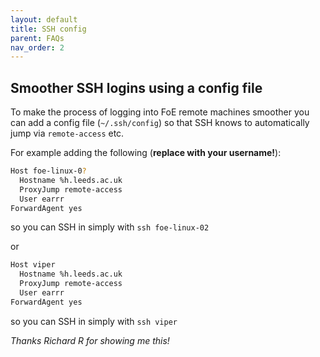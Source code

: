 ```yaml
---
layout: default
title: SSH config
parent: FAQs
nav_order: 2
---
```



## Smoother SSH logins using a config file

To make the process of logging into FoE remote machines smoother you can add a config file (`~/.ssh/config`) so that SSH knows to automatically jump via `remote-access` etc.

For example adding the following (**replace with your username!**):
```bash
Host foe-linux-0?
  Hostname %h.leeds.ac.uk
  ProxyJump remote-access
  User earrr
ForwardAgent yes
```
so you can SSH in simply with `ssh foe-linux-02`

or
```bash
Host viper
  Hostname %h.leeds.ac.uk
  ProxyJump remote-access
  User earrr
ForwardAgent yes
```
so you can SSH in simply with `ssh viper`

_Thanks Richard R for showing me this!_
